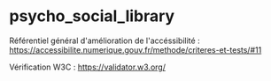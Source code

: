 # psycho_social_library

Référentiel général d'amélioration de l'accéssibilité : 
https://accessibilite.numerique.gouv.fr/methode/criteres-et-tests/#11

Vérification W3C : 
https://validator.w3.org/ 